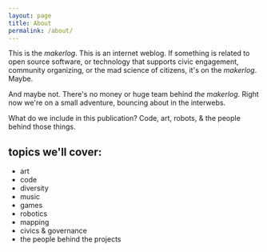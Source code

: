 ```yaml
---
layout: page
title: About
permalink: /about/
---
```


This is the _makerlog_. This is an internet weblog. If something is related to open source software, or technology that supports civic engagement, community organizing, or the mad science of citizens, it's on the _makerlog_. Maybe.

And maybe not. There's no money or huge team behind _the makerlog_. Right now we're on a small adventure, bouncing about in the interwebs.

What do we include in this publication? Code, art, robots, & the people behind those things.

## topics we'll cover:
- art 
- code
- diversity
- music
- games
- robotics
- mapping
- civics & governance
- the people behind the projects

